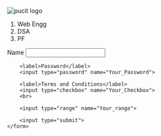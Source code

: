 <html lang="en">
  <head>
    <meta charset="UTF-8" />
    <meta name="viewport" content="width=device-width, initial-scale=1.0" />
    <title>New Page</title>
  </head>
  <body>
    <img src="images/pucit logo.png" alt="pucit logo" />
    <ol>
      <li>Web Engg</li>
      <li>DSA</li>
      <li>PF</li>
    </ol>
    <form action="mailto:hanankhan386@gmail.com?subject=Form%20Submission" method="post" enctype="text/plain">
        <label>Name</label>
        <input type="text" name="Your_Name">
        
        <label>Password</label>
        <input type="password" name="Your_Password">
        
        <label>Terms and Conditions</label>
        <input type="checkbox" name="Your_Checkbox">
        <br>
        
        <input type="range" name="Your_range">
        
        <input type="submit">
    </form>
    
    
  </body>
</html>
